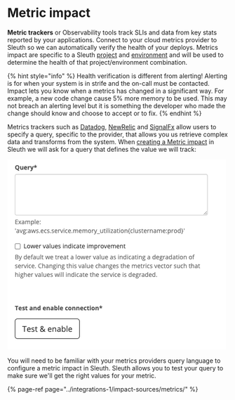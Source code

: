 # Metric impact

**Metric trackers** or Observability tools track SLIs and data from key stats reported by your applications. Connect to your cloud metrics provider to Sleuth so we can automatically verify the health of your deploys. Metrics impact are specific to a Sleuth [project](../modeling-your-deployments/projects/) and [environment](../modeling-your-deployments/environment-support.md) and will be used to determine the health of that project/environment combination.

{% hint style="info" %}
Health verification is different from alerting! Alerting is for when your system is in strife and the on-call must be contacted. Impact lets you know when a metrics has changed in a significant way. For example, a new code change cause 5% more memory to be used. This may not breach an alerting level but it is something the developer who made the change should know and choose to accept or to fix.
{% endhint %}

Metrics trackers such as [Datadog](../integrations-1/impact-sources/metrics/datadog.md), [NewRelic](../integrations-1/impact-sources/metrics/newrelic.md) and [SignalFx](../integrations-1/impact-sources/metrics/signalfx.md) allow users to specify a query, specific to the provider, that allows you us retrieve complex data and transforms from the system. When [creating a Metric impact](../settings/project/impact.md) in Sleuth we will ask for a query that defines the value we will track:

![](../.gitbook/assets/add-metric-impact-source-sleuth-2021-02-01-17-15-21.png)

You will need to be familiar with your metrics providers query language to configure a metric impact in Sleuth. Sleuth allows you to test your query to make sure we'll get the right values for your metric.

{% page-ref page="../integrations-1/impact-sources/metrics/" %}

